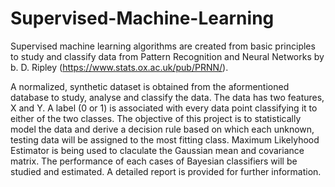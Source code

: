 # Supervised-Machine-Learning
Supervised machine learning algorithms are created from basic principles to study and classify data from Pattern Recognition and Neural Networks by b. D. Ripley (https://www.stats.ox.ac.uk/pub/PRNN/).

A normalized, synthetic dataset is obtained from the aformentioned database to study, analyse and classify the data. The data has two features, X and Y. A label (0 or 1) is associated with every data point classifying it to either of the two classes. The objective of this project is to statistically model the data and derive a decision rule based on which each unknown, testing data will be assigned to the most fitting class. Maximum Likelyhood Estimator is being used to claculate the Gaussian mean and covariance matrix. The performance of each cases of Bayesian classifiers will be studied and estimated. A detailed report is provided for further information.
